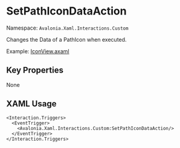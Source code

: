 # SetPathIconDataAction

Namespace: `Avalonia.Xaml.Interactions.Custom`

Changes the Data of a PathIcon when executed.

Example: [IconView.axaml](samples/BehaviorsTestApplication/Views/Pages/IconView.axaml)

## Key Properties
None

## XAML Usage
```xaml
<Interaction.Triggers>
  <EventTrigger>
    <Avalonia.Xaml.Interactions.Custom:SetPathIconDataAction/>
  </EventTrigger>
</Interaction.Triggers>
```
